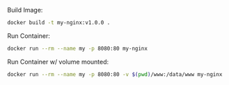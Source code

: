 
Build Image:
```sh
docker build -t my-nginx:v1.0.0 .
```

Run Container:
```sh
docker run --rm --name my -p 8080:80 my-nginx
```

Run Container w/ volume mounted:
```sh
docker run --rm --name my -p 8080:80 -v $(pwd)/www:/data/www my-nginx
```
